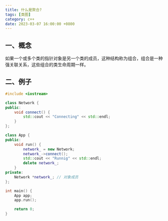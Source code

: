 ```yaml
---
title: 什么是聚合?
tags: [类图]
category: c++
date: 2023-03-07 16:00:00 +0800
---
```


## 一、概念

如果一个或多个类的指针对象是另一个类的成员，这种结构称为组合，组合是一种强关联关系，这些组合的类生命周期一样。

## 二、例子

```c++
#include <iostream>

class Network {
public:
    void connect() {
        std::cout << "Connecting" << std::endl;
    }
};

class App {
public:
    void run() {
        network_ = new Network;
        network_->connect();
        std::cout << "Runnig" << std::endl;
        delete network_;
    }
private:
    Network *network_; // 对象成员
};

int main() {
    App app;
    app.run();

    return 0;
}
```